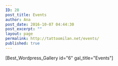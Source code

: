 ```yaml
---
ID: 28
post_title: Events
author: Ana
post_date: 2016-10-07 04:44:30
post_excerpt: ""
layout: page
permalink: http://tattoomilan.net/events/
published: true
---
```

[Best_Wordpress_Gallery id="6" gal_title="Events"]